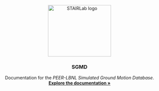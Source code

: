 <p align="center">
  <a href="https://peer-open-source.github.io/sgmd-docs/">
    <img src="https://veux.io/_static/images/stairlab_large.svg" alt="STAIRLab logo" width="200" height="165">
  </a>
</p>

<h3 align="center">SGMD</h3>


<p align="center">
  Documentation for the <em>PEER-LBNL Simulated Ground Motion Database</em>.
  <br>
  <a href="https://peer-open-source.github.io/sgmd-docs/"><strong>Explore the documentation »</strong></a>
</p>



